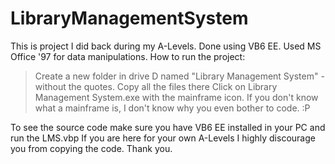 # LibraryManagementSystem
This is project I did back during my A-Levels. Done using VB6 EE. Used MS Office '97 for data manipulations.
How to run the project:
 > Create a new folder in drive D named "Library Management System" -without the quotes.
 > Copy all the files there
 > Click on Library Management System.exe with the mainframe icon. If you don't know what a mainframe is, I don't know why you even bother to code. :P


To see the source code make sure you have VB6 EE installed in your PC and run the LMS.vbp
If you are here for your own A-Levels I highly discourage you from copying the code.
Thank you.
